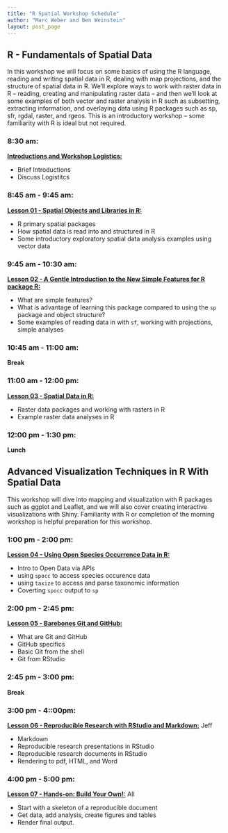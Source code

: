 ```yaml
---
title: "R Spatial Workshop Schedule"
author: "Marc Weber and Ben Weinstein"
layout: post_page
---
```


## R - Fundamentals of Spatial Data

In this workshop we will focus on some basics of using the R language, reading and writing spatial data in R, dealing with map projections, and the structure of spatial data in R.  We’ll explore ways to work with raster data in R – reading, creating and manipulating raster data – and then we’ll look at some examples of both vector and raster analysis in R such as subsetting, extracting information, and overlaying data using R packages such as sp, sfr, rgdal, raster, and rgeos. This is an introductory workshop – some familiarity with R is ideal but not required.

### 8:30 am: 

[**Introductions and Workshop Logistics:**](https://mhweber.github.io/gis_in_action_r_spatial/2017/04/18/Workshop-Schedule) 

  - Brief Introductions
  - Discuss Logistitcs

### 8:45 am - 9:45 am: 

[**Lesson 01 - Spatial Objects and Libraries in R:**](https://mhweber.github.io/gis_in_action_r_spatial/2017/04/18/03-Spatial-Data-In-R-sp) 

  - R primary spatial packages 
  - How spatial data is read into and structured in R
  - Some introductory exploratory spatial data analysis examples using vector data

### 9:45 am - 10:30 am: 

[**Lesson 02 - A Gentle Introduction to the New Simple Features for R package R:**](https://mhweber.github.io/gis_in_action_r_spatial/2017/04/18/03-Spatial-Data-In-R-sf) 

  - What are simple features?
  - What is advantage of learning this package compared to using the `sp` package and object structure?
  - Some examples of reading data in with `sf`, working with projections, simple analyses

### 10:45 am - 11:00 am: 

**Break**

### 11:00 am - 12:00 pm:

[**Lesson 03 - Spatial Data in R:**](https://mhweber.github.io/gis_in_action_r_spatial/2017/04/18/03-Spatial-Data-In-R-Raster)

  - Raster data packages and working with rasters in R
  - Example raster data analyses in R

### 12:00 pm - 1:30 pm: 

**Lunch**

## Advanced Visualization Techniques in R With Spatial Data

This workshop will dive into mapping and visualization with R packages such as ggplot and Leaflet, and we will also cover creating interactive visualizations with Shiny. Familiarity with R or completion of the morning workshop is helpful preparation for this workshop.

### 1:00 pm - 2:00 pm: 

[**Lesson 04 - Using Open Species Occurrence Data in R:**](http://jwhollister.com/iale_open_science/2015/07/05/04-Species-Occurrence/) 

  - Intro to Open Data via APIs
  - using `spocc` to access species occurence data
  - using `taxize` to access and parse taxonomic information
  - Coverting `spocc` output to `sp`

### 2:00 pm - 2:45 pm: 

[**Lesson 05 - Barebones Git and GitHub:**](http://jwhollister.com/iale_open_science/2015/07/05/05-Barebone-Git-And-Github/) 

  - What are Git and GitHub
  - GitHub specifics
  - Basic Git from the shell
  - Git from RStudio

### 2:45 pm - 3:00 pm: 

**Break**

### 3:00 pm - 4::00pm:

[**Lesson 06 - Reproducible Research with RStudio and Markdown:**](http://jwhollister.com/iale_open_science/2015/07/05/06-Reproducible-Research-With_Rstudio_And-Markdown/) Jeff

  - Markdown
  - Reproducible research presentations in RStudio
  - Reproducible research documents in RStudio
  - Rendering to pdf, HTML, and Word

### 4:00 pm - 5:00 pm: 

[**Lesson 07 - Hands-on: Build Your Own!:**](http://jwhollister.com/iale_open_science/2015/07/05/07-Build-Your-Own/) All

  - Start with a skeleton of a reproducible document
  - Get data, add analysis, create figures and tables
  - Render final output.



